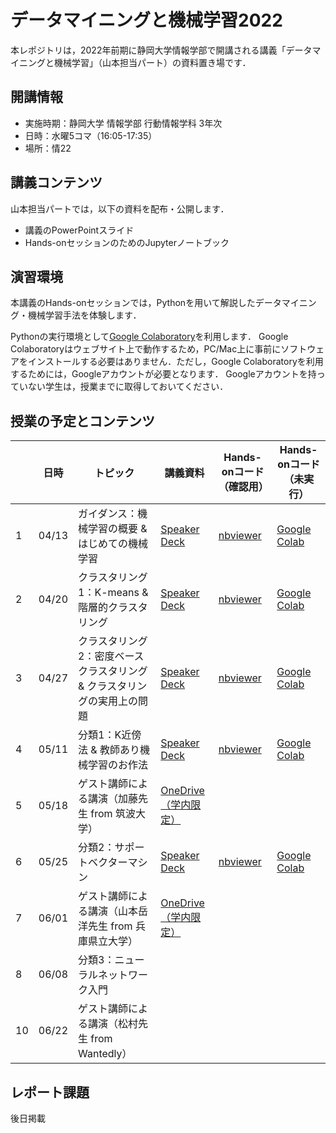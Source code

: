 # データマイニングと機械学習2022
本レポジトリは，2022年前期に静岡大学情報学部で開講される講義「データマイニングと機械学習」（山本担当パート）の資料置き場です．

## 開講情報
* 実施時期：静岡大学 情報学部 行動情報学科 3年次
* 日時：水曜5コマ（16:05-17:35）
* 場所：情22


## 講義コンテンツ
山本担当パートでは，以下の資料を配布・公開します．
* 講義のPowerPointスライド
* Hands-onセッションのためのJupyterノートブック


## 演習環境
本講義のHands-onセッションでは，Pythonを用いて解説したデータマイニング・機械学習手法を体験します．

Pythonの実行環境として[Google Colaboratory](https://colab.research.google.com/)を利用します．
Google Colaboratoryはウェブサイト上で動作するため，PC/Mac上に事前にソフトウェアをインストールする必要はありません．ただし，Google Colaboratoryを利用するためには，Googleアカウントが必要となります．
Googleアカウントを持っていない学生は，授業までに取得しておいてください．


## 授業の予定とコンテンツ
| |  日時  | トピック | 講義資料 | Hands-onコード（確認用） | Hands-onコード（未実行） |
| ---- | ---- | ---- | ---- | ---- | ---- |
| 1 | 04/13 | ガイダンス：機械学習の概要 & はじめての機械学習 | [Speaker Deck](https://speakerdeck.com/trycycle/tetamaininkutoji-jie-xue-xi-2022-di-1hui-20220413) | [nbviewer](https://nbviewer.jupyter.org/github/hontolab-courses/dmml-2022/blob/main/notebook/introduction-to-ml.ipynb) | [Google Colab](https://colab.research.google.com/github/hontolab-courses/dmml-2022/blob/main/notebook/clean/introduction-to-ml.ipynb) |
| 2 | 04/20 | クラスタリング1：K-means & 階層的クラスタリング | [Speaker Deck](https://speakerdeck.com/trycycle/tetamaininkutoji-jie-xue-xi-2022-di-2hui-20220420) | [nbviewer](https://nbviewer.jupyter.org/github/hontolab-courses/dmml-2022/blob/main/notebook/introduction-to-clustering.ipynb) | [Google Colab](https://colab.research.google.com/github/hontolab-courses/dmml-2022/blob/main/notebook/clean/introduction-to-clustering.ipynb) |
| 3 | 04/27 | クラスタリング2：密度ベースクラスタリング & クラスタリングの実用上の問題 | [Speaker Deck](https://speakerdeck.com/trycycle/detamainingutoji-jie-xue-xi-2022-di-3hui-20220427) | [nbviewer](https://nbviewer.jupyter.org/github/hontolab-courses/dmml-2022/blob/main/notebook/dbscan-and-others.ipynb) | [Google Colab](https://colab.research.google.com/github/hontolab-courses/dmml-2022/blob/main/notebook/clean/dbscan-and-others.ipynb) |
| 4 | 05/11 | 分類1：K近傍法 & 教師あり機械学習のお作法 | [Speaker Deck](https://speakerdeck.com/trycycle/tetamaininkutoji-jie-xue-xi-2022-di-4hui-20220511) | [nbviewer](https://nbviewer.jupyter.org/github/hontolab-courses/dmml-2022/blob/main/notebook/knn-and-ml-ops.ipynb) | [Google Colab](https://colab.research.google.com/github/hontolab-courses/dmml-2022/blob/main/notebook/clean/knn-and-ml-ops.ipynb) |
| 5 | 05/18 | ゲスト講師による講演（加藤先生 from 筑波大学） | [OneDrive（学内限定）](https://scii-my.sharepoint.com/:b:/g/personal/yusuke_yamamoto_cii_shizuoka_ac_jp/EeECHecIPEtOp6Sc2Hzbr5wBlGwGAH6C0iWr_gOpecNNeg?e=1iSuZI) |  |  |
| 6 | 05/25 | 分類2：サポートベクターマシン | [Speaker Deck](https://speakerdeck.com/trycycle/tetamaininkutoji-jie-xue-xi-2022-di-6hui-20220525) | [nbviewer](https://nbviewer.jupyter.org/github/hontolab-courses/dmml-2022/blob/main/notebook/svm.ipynb) | [Google Colab](https://colab.research.google.com/github/hontolab-courses/dmml-2022/blob/main/notebook/clean/svm.ipynb) |
| 7 | 06/01 | ゲスト講師による講演（山本岳洋先生 from 兵庫県立大学） | [OneDrive（学内限定）](https://scii-my.sharepoint.com/:b:/g/personal/yusuke_yamamoto_cii_shizuoka_ac_jp/EQuJFRiB6jxErTLc65OZAIAByY4pNjFqqGyTTKYVSTrc1Q?e=obrjQ8) |  |
| 8 | 06/08 | 分類3：ニューラルネットワーク入門 |  |  |
| 10 | 06/22 | ゲスト講師による講演（松村先生 from Wantedly） |  |  |

## レポート課題
後日掲載

<!-- ## レポート課題
課題内容は，[こちらのページ](https://nbviewer.org/github/hontolab-courses/dmml-2022/blob/main/notebook/assignment.ipynb)に記載．

* 締め切り：2022年7月24日（金）
* 提出先：学務情報システム
* 提出形式
	* [こちらで指定したテンプレートファイル（Wordファイル）](https://github.com/hontolab-courses/dmml-2022/raw/main/report-template.docx)をレポートを作成すること．指定したテンプレート以外を用いた場合は，採点対象としない．
	* 提出時にはWordファイルをPDFファイルに変換すること -->